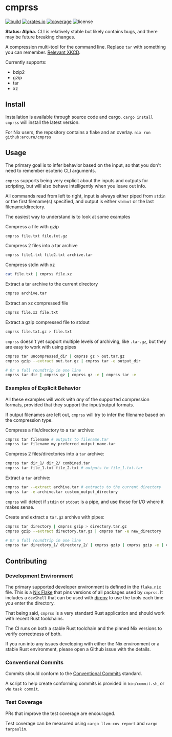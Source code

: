 # cmprss

[![build](https://img.shields.io/github/actions/workflow/status/atuinsh/atuin/rust.yml?style=flat-square)](https://github.com/arcuru/cmprss/actions?query=workflow%3ANix)
[![crates.io](https://img.shields.io/crates/v/cmprss.svg?style=flat-square)](https://crates.io/crates/cmprss)
[![coverage](https://img.shields.io/codecov/c/github/arcuru/cmprss)](https://codecov.io/gh/arcuru/cmprss)
![license](https://img.shields.io/github/license/arcuru/cmprss)

**Status: Alpha.**
CLI is relatively stable but likely contains bugs, and there may be future breaking changes.

A compression multi-tool for the command line.
Replace `tar` with something you can remember.
[Relevant XKCD](https://xkcd.com/1168/).

Currently supports:

- bzip2
- gzip
- tar
- xz

## Install

Installation is available through source code and cargo. `cargo install cmprss` will install the latest version.

For Nix users, the repository contains a flake and an overlay. `nix run github:arcuru/cmprss`

## Usage

The primary goal is to infer behavior based on the input, so that you don't need to remember esoteric CLI arguments.

`cmprss` supports being very explicit about the inputs and outputs for scripting, but will also behave intelligently when you leave out info.

All commands read from left to right, input is always either piped from `stdin` or the first filename(s) specified, and output is either `stdout` or the last filename/directory.

The easiest way to understand is to look at some examples

Compress a file with gzip

```bash
cmprss file.txt file.txt.gz
```

Compress 2 files into a tar archive

```bash
cmprss file1.txt file2.txt archive.tar
```

Compress stdin with xz

```bash
cat file.txt | cmprss file.xz
```

Extract a tar archive to the current directory

```bash
cmprss archive.tar
```

Extract an xz compressed file

```bash
cmprss file.xz file.txt
```

Extract a gzip compressed file to stdout

```bash
cmprss file.txt.gz > file.txt
```

`cmprss` doesn't yet support multiple levels of archiving, like `.tar.gz`, but they are easy to work with using pipes

```bash
cmprss tar uncompressed_dir | cmprss gz > out.tar.gz
cmprss gzip --extract out.tar.gz | cmprss tar -e output_dir

# Or a full roundtrip in one line
cmprss tar dir | cmprss gz | cmprss gz -e | cmprss tar -e
```

### Examples of Explicit Behavior

All these examples will work with _any_ of the supported compression formats, provided that they support the input/output formats.

If output filenames are left out, `cmprss` will try to infer the filename based on the compression type.

Compress a file/directory to a `tar` archive:

```bash
cmprss tar filename # outputs to filename.tar
cmprss tar filename my_preferred_output_name.tar
```

Compress 2 files/directories into a `tar` archive:

```bash
cmprss tar dir_1/ dir_2/ combined.tar
cmprss tar file_1.txt file_2.txt # outputs to file_1.txt.tar
```

Extract a `tar` archive:

```bash
cmprss tar --extract archive.tar # extracts to the current directory
cmprss tar -e archive.tar custom_output_directory
```

`cmprss` will detect if `stdin` or `stdout` is a pipe, and use those for I/O where it makes sense.

Create and extract a `tar.gz` archive with pipes:

```bash
cmprss tar directory | cmprss gzip > directory.tar.gz
cmprss gzip --extract directory.tar.gz | cmprss tar -e new_directory

# Or a full roundtrip in one line
cmprss tar directory_1/ directory_2/ | cmprss gzip | cmprss gzip -e | cmprss tar -e new_directory
```

## Contributing

### Development Environment

The primary supported developer environment is defined in the `flake.nix` file.
This is a [Nix Flake](https://nixos.wiki/wiki/Flakes) that pins versions of all packages used by `cmprss`.
It includes a `devShell` that can be used with [direnv](https://direnv.net/) to use the tools each time you enter the directory.

That being said, `cmprss` is a very standard Rust application and should work with recent Rust toolchains.

The CI runs on both a stable Rust toolchain and the pinned Nix versions to verify correctness of both.

If you run into any issues developing with either the Nix environment or a stable Rust environment, please open a Github issue with the details.

### Conventional Commits

Commits should conform to the [Conventional Commits](https://www.conventionalcommits.org/en/v1.0.0/) standard.

A script to help create conforming commits is provided in `bin/commit.sh`, or via `task commit`.

### Test Coverage

PRs that improve the test coverage are encouraged.

Test coverage can be measured using `cargo llvm-cov report` and `cargo tarpaulin`.
